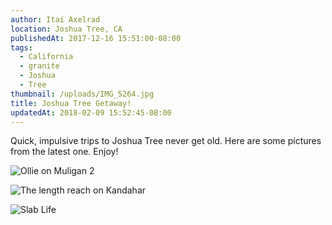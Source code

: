 ```yaml
---
author: Itai Axelrad
location: Joshua Tree, CA
publishedAt: 2017-12-16 15:51:00-08:00
tags:
  - California
  - granite
  - Joshua
  - Tree
thumbnail: /uploads/IMG_5264.jpg
title: Joshua Tree Getaway!
updatedAt: 2018-02-09 15:52:45-08:00
---
```


Quick, impulsive trips to Joshua Tree never get old. Here are some pictures from the latest one. Enjoy!

![Ollie on Muligan 2](/uploads/IMG_5264.jpg)

![The length reach on Kandahar](/uploads/IMG_5273.jpg)

![Slab Life](/uploads/IMG_5404.jpg)
